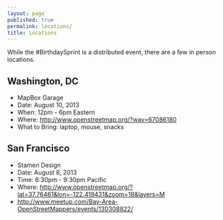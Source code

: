 ```yaml
---
layout: page
published: true
permalink: locations/
title: Locations
---
```


While the #BirthdaySprint is a distributed event, there are a few in person locations. 


## Washington, DC

* MapBox Garage
* Date: August 10, 2013
* When: 12pm - 6pm Eastern
* Where: http://www.openstreetmap.org/?way=67086180
* What to Bring: laptop, mouse, snacks

## San Francisco

* Stamen Design
* Date: August 8, 2013
* Time: 6:30pm - 9:30pm Pacific
* Where: http://www.openstreetmap.org/?lat=37.76461&lon=-122.419431&zoom=18&layers=M
* http://www.meetup.com/Bay-Area-OpenStreetMappers/events/130308822/
